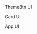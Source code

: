 ThemeBtn UI
<!-- 
export default function ThemeBtn() {
    

    return (
        <label className="relative inline-flex items-center cursor-pointer">
            <input
                type="checkbox"
                value=""
                className="sr-only peer"
            />
            <div className="w-11 h-6 bg-gray-200 peer-focus:outline-none peer-focus:ring-4 peer-focus:ring-blue-300 dark:peer-focus:ring-blue-800 rounded-full peer dark:bg-gray-700 peer-checked:after:translate-x-full peer-checked:after:border-white after:content-[''] after:absolute after:top-[2px] after:left-[2px] after:bg-white after:border-gray-300 after:border after:rounded-full after:h-5 after:w-5 after:transition-all dark:border-gray-600 peer-checked:bg-blue-600"></div>
            <span className="ml-3 text-sm font-medium text-gray-900">Toggle Theme</span>
        </label>
    );
} 
-->



Card UI
<!-- 
export default function Card() {
    return (
        <div className="w-full bg-white border border-gray-200 rounded-lg shadow dark:bg-gray-800 dark:border-gray-700">
            <a href="/">
                <img className="p-8 rounded-t-lg" src="https://images.pexels.com/photos/18264716/pexels-photo-18264716/free-photo-of-man-people-laptop-internet.jpeg?auto=compress&cs=tinysrgb&w=1260&h=750&dpr=2" alt="product_image1" />
            </a>
            <div className="px-5 pb-5">
                <a href="/">
                    <h5 className="text-xl font-semibold tracking-tight text-gray-900 dark:text-white">
                        Apple Watch Series 7 GPS, Aluminium Case, Starlight Sport
                    </h5>
                </a>
                <div className="flex items-center mt-2.5 mb-5">
                    <svg
                        className="w-4 h-4 text-yellow-300 mr-1"
                        aria-hidden="true"
                        xmlns="http://www.w3.org/2000/svg"
                        fill="currentColor"
                        viewBox="0 0 22 20"
                    >
                        <path d="M20.924 7.625a1.523 1.523 0 0 0-1.238-1.044l-5.051-.734-2.259-4.577a1.534 1.534 0 0 0-2.752 0L7.365 5.847l-5.051.734A1.535 1.535 0 0 0 1.463 9.2l3.656 3.563-.863 5.031a1.532 1.532 0 0 0 2.226 1.616L11 17.033l4.518 2.375a1.534 1.534 0 0 0 2.226-1.617l-.863-5.03L20.537 9.2a1.523 1.523 0 0 0 .387-1.575Z" />
                    </svg>
                    <svg
                        className="w-4 h-4 text-yellow-300 mr-1"
                        aria-hidden="true"
                        xmlns="http://www.w3.org/2000/svg"
                        fill="currentColor"
                        viewBox="0 0 22 20"
                    >
                        <path d="M20.924 7.625a1.523 1.523 0 0 0-1.238-1.044l-5.051-.734-2.259-4.577a1.534 1.534 0 0 0-2.752 0L7.365 5.847l-5.051.734A1.535 1.535 0 0 0 1.463 9.2l3.656 3.563-.863 5.031a1.532 1.532 0 0 0 2.226 1.616L11 17.033l4.518 2.375a1.534 1.534 0 0 0 2.226-1.617l-.863-5.03L20.537 9.2a1.523 1.523 0 0 0 .387-1.575Z" />
                    </svg>
                    <svg
                        className="w-4 h-4 text-yellow-300 mr-1"
                        aria-hidden="true"
                        xmlns="http://www.w3.org/2000/svg"
                        fill="currentColor"
                        viewBox="0 0 22 20"
                    >
                        <path d="M20.924 7.625a1.523 1.523 0 0 0-1.238-1.044l-5.051-.734-2.259-4.577a1.534 1.534 0 0 0-2.752 0L7.365 5.847l-5.051.734A1.535 1.535 0 0 0 1.463 9.2l3.656 3.563-.863 5.031a1.532 1.532 0 0 0 2.226 1.616L11 17.033l4.518 2.375a1.534 1.534 0 0 0 2.226-1.617l-.863-5.03L20.537 9.2a1.523 1.523 0 0 0 .387-1.575Z" />
                    </svg>
                    <svg
                        className="w-4 h-4 text-yellow-300 mr-1"
                        aria-hidden="true"
                        xmlns="http://www.w3.org/2000/svg"
                        fill="currentColor"
                        viewBox="0 0 22 20"
                    >
                        <path d="M20.924 7.625a1.523 1.523 0 0 0-1.238-1.044l-5.051-.734-2.259-4.577a1.534 1.534 0 0 0-2.752 0L7.365 5.847l-5.051.734A1.535 1.535 0 0 0 1.463 9.2l3.656 3.563-.863 5.031a1.532 1.532 0 0 0 2.226 1.616L11 17.033l4.518 2.375a1.534 1.534 0 0 0 2.226-1.617l-.863-5.03L20.537 9.2a1.523 1.523 0 0 0 .387-1.575Z" />
                    </svg>
                    <svg
                        className="w-4 h-4 text-gray-200 dark:text-gray-600"
                        aria-hidden="true"
                        xmlns="http://www.w3.org/2000/svg"
                        fill="currentColor"
                        viewBox="0 0 22 20"
                    >
                        <path d="M20.924 7.625a1.523 1.523 0 0 0-1.238-1.044l-5.051-.734-2.259-4.577a1.534 1.534 0 0 0-2.752 0L7.365 5.847l-5.051.734A1.535 1.535 0 0 0 1.463 9.2l3.656 3.563-.863 5.031a1.532 1.532 0 0 0 2.226 1.616L11 17.033l4.518 2.375a1.534 1.534 0 0 0 2.226-1.617l-.863-5.03L20.537 9.2a1.523 1.523 0 0 0 .387-1.575Z" />
                    </svg>
                    <span className="bg-blue-100 text-blue-800 text-xs font-semibold mr-2 px-2.5 py-0.5 rounded dark:bg-blue-200 dark:text-blue-800 ml-3">
                        4.0
                    </span>
                </div>
                <div className="flex items-center justify-between">
                    <span className="text-3xl font-bold text-gray-900 dark:text-white">$599</span>
                    <a
                        href="/"
                        className="text-white bg-blue-700 hover:bg-blue-800 focus:ring-4 focus:outline-none focus:ring-blue-300 font-medium rounded-lg text-sm px-5 py-2.5 text-center dark:bg-blue-600 dark:hover:bg-blue-700 dark:focus:ring-blue-800"
                    >
                        Add to cart
                    </a>
                </div>
            </div>
        </div>
    );
}
-->



App UI
<!-- 
    <div className="flex flex-wrap min-h-screen items-center">
        <div className="w-full">
            <div className="w-full max-w-sm mx-auto flex justify-end mb-4">

            </div>

            <div className="w-full max-w-sm mx-auto">

            </div>
        </div>
    </div> 
-->


            